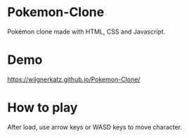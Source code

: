 # Pokemon-Clone
Pokémon clone made with HTML, CSS and Javascript.

# Demo
https://wilgnerkatz.github.io/Pokemon-Clone/

# How to play
After load, use arrow keys or WASD keys to move character.

